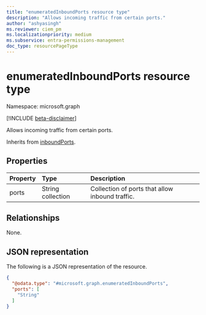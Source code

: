 ```yaml
---
title: "enumeratedInboundPorts resource type"
description: "Allows incoming traffic from certain ports."
author: "ashyasingh"
ms.reviewer: ciem_pm
ms.localizationpriority: medium
ms.subservice: entra-permissions-management
doc_type: resourcePageType
---
```


# enumeratedInboundPorts resource type

Namespace: microsoft.graph

[!INCLUDE [beta-disclaimer](../../includes/beta-disclaimer.md)]

Allows incoming traffic from certain ports.

Inherits from [inboundPorts](../resources/inboundports.md).

## Properties
|Property|Type|Description|
|:---|:---|:---|
|ports|String collection|Collection of ports that allow inbound traffic.|

## Relationships
None.

## JSON representation
The following is a JSON representation of the resource.
<!-- {
  "blockType": "resource",
  "@odata.type": "microsoft.graph.enumeratedInboundPorts"
}
-->
``` json
{
  "@odata.type": "#microsoft.graph.enumeratedInboundPorts",
  "ports": [
    "String"
  ]
}
```
